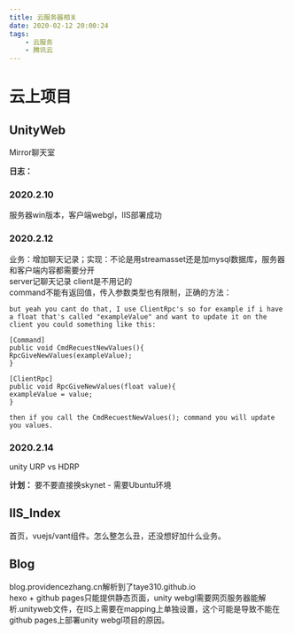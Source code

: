 ```yaml
---
title: 云服务器相关
date: 2020-02-12 20:00:24
tags: 
    - 云服务
    - 腾讯云
---
```


# 云上项目

## UnityWeb

Mirror聊天室

**日志：**
### 2020.2.10
服务器win版本，客户端webgl，IIS部署成功

### 2020.2.12
业务：增加聊天记录；实现：不论是用streamasset还是加mysql数据库，服务器和客户端内容都需要分开  
server记聊天记录 client是不用记的  
command不能有返回值，传入参数类型也有限制，正确的方法：
```
but yeah you cant do that, I use ClientRpc's so for example if i have a float that's called "exampleValue" and want to update it on the client you could something like this:

[Command]
public void CmdRecuestNewValues(){
RpcGiveNewValues(exampleValue);
}

[ClientRpc]
public void RpcGiveNewValues(float value){
exampleValue = value;
}

then if you call the CmdRecuestNewValues(); command you will update you values.
```

### 2020.2.14
unity URP vs HDRP

**计划：**
要不要直接换skynet - 需要Ubuntu环境

## IIS_Index

首页，vuejs/vant组件。怎么整怎么丑，还没想好加什么业务。

## Blog

blog.providencezhang.cn解析到了taye310.github.io  
hexo + github pages只能提供静态页面，unity webgl需要网页服务器能解析.unityweb文件，在IIS上需要在mapping上单独设置，这个可能是导致不能在github pages上部署unity webgl项目的原因。